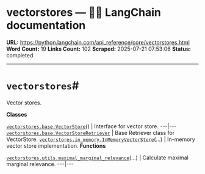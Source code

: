 # vectorstores — 🦜🔗 LangChain  documentation

**URL:** https://python.langchain.com/api_reference/core/vectorstores.html
**Word Count:** 19
**Links Count:** 102
**Scraped:** 2025-07-21 07:53:06
**Status:** completed

---

# `vectorstores`\#

Vector stores.

**Classes**

[`vectorstores.base.VectorStore`](https://python.langchain.com/api_reference/core/vectorstores/langchain_core.vectorstores.base.VectorStore.html#langchain_core.vectorstores.base.VectorStore "langchain_core.vectorstores.base.VectorStore")\(\) | Interface for vector store.   ---|---   [`vectorstores.base.VectorStoreRetriever`](https://python.langchain.com/api_reference/core/vectorstores/langchain_core.vectorstores.base.VectorStoreRetriever.html#langchain_core.vectorstores.base.VectorStoreRetriever "langchain_core.vectorstores.base.VectorStoreRetriever") | Base Retriever class for VectorStore.   [`vectorstores.in_memory.InMemoryVectorStore`](https://python.langchain.com/api_reference/core/vectorstores/langchain_core.vectorstores.in_memory.InMemoryVectorStore.html#langchain_core.vectorstores.in_memory.InMemoryVectorStore "langchain_core.vectorstores.in_memory.InMemoryVectorStore")\(...\) | In-memory vector store implementation.      **Functions**

[`vectorstores.utils.maximal_marginal_relevance`](https://python.langchain.com/api_reference/core/vectorstores/langchain_core.vectorstores.utils.maximal_marginal_relevance.html#langchain_core.vectorstores.utils.maximal_marginal_relevance "langchain_core.vectorstores.utils.maximal_marginal_relevance")\(...\) | Calculate maximal marginal relevance.   ---|---